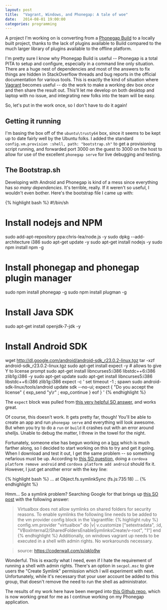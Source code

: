 ```yaml
---
layout: post
title:  "Vagrant, Windows, and Phonegap: A tale of woe"
date:   2014-08-01 19:00:00
categories: programming
---
```


A project I'm working on is converting from a [Phonegap Build](https://build.phonegap.com/) to a locally built project, thanks to the lack of plugins available to Build compared to the much larger library of plugins available to the offline platform.

I'm pretty sure I know why Phonegap Build is useful -- Phonegap is a total PITA to setup and configure, especially in a command line only situation. There are a huge nest of dependencies and most of the answers to fix things are hidden in StackOverflow threads and bug reports in the official documentation for various tools. This is exactly the kind of situation where [Vagrant](http://www.vagrantup.com) becomes useful -- do the work to make a working dev box *once* and then share the result out. This'll let me develop on both desktop and laptop with no issue, and integrating new folks into the team will be easy.

So, let's put in the work once, so I don't have to do it again!

## Getting it running

I'm basing the box off of the `ubuntu\trusty64` box, since it seems to be kept up to date fairly well by the Ubuntu folks. I added the standard `config.vm.provision :shell, path: "bootstrap.sh"` to get a provisioning script running, and forwarded port 3000 on the guest to 3000 on the host to allow for use of the excellent `phonegap serve` for live debugging and testing.

## The Bootstrap.sh

Developing with Android and Phonegap is kind of a mess since everything has *so many dependencies*. It's terrible, really. If it weren't so useful, I wouldn't even bother. Here's the bootstrap file I came up with:

{% highlight bash %}
#!/bin/sh

# Install nodejs and NPM
sudo add-apt-repository ppa:chris-lea/node.js -y
sudo dpkg --add-architecture i386
sudo apt-get update -y
sudo apt-get install nodejs -y
sudo npm install npm -g

# Install phonegap and phonegap plugin manager
sudo npm install phonegap -g
sudo npm install plugman -g

# Install Java SDK
sudo apt-get install openjdk-7-jdk -y

# Install Android SDK
wget http://dl.google.com/android/android-sdk_r23.0.2-linux.tgz
tar -xzf android-sdk_r23.0.2-linux.tgz
sudo apt-get install expect -y # allows to give Y to license prompt
sudo apt-get install libncurses5:i386 libstdc++6:i386 zlib1g:i386 -y
sudo apt-get update
sudo apt-get install libncurses5:i386 libstdc++6:i386 zlib1g:i386
expect -c '
set timeout -1   ;
spawn sudo android-sdk-linux/tools/android update sdk --no-ui; 
expect { 
    "Do you accept the license" { exp_send "y\r" ; exp_continue }
    eof
}
'
{% endhighlight %}

The `expect` block was pulled from [this very helpful SO answer](http://stackoverflow.com/a/17863931/3780203), and works great.

Of course, this doesn't work. It gets pretty far, though! You'll be able to create an app and run `phonegap serve` and everything will look awesome. But when you try to do a `run` or `build` it crashes out with an error around shelljs. Unable to debug the matter, I threw in the towel for the night.

Fortunately, someone else has begun working on a [box](https://github.com/vasconcelloslf/phonegap-box) which is much farther along, so I decided to start working on this to try and get it going. When I download and test it out, I get the same problem -- so something nefarious must be up. According to [this SO question](http://stackoverflow.com/questions/19592701/phonegap-building-phonegap-android-app-gives-compile-error-on-linux), doing a `cordova platform remove android` and `cordova platform add android` should fix it. However, I just get another error with the key line:

{% highlight bash %}
...
at Object.fs.symlinkSync (fs.js:735:18)
...
{% endhighlight %}

Hmm... So a symlink problem? Searching Google for that brings up [this SO post](http://stackoverflow.com/questions/24200333/symbolic-links-and-synced-folders-in-vagrant) with the following answer:

> Virtualbox does not allow symlinks on shared folders for security reasons. To enable symlinks the following line needs to be added to the vm provider config block in the Vagrantfile:
> {% highlight ruby %}
config.vm.provider "virtualbox" do |v|
    v.customize ["setextradata", :id, "VBoxInternal2/SharedFoldersEnableSymlinksCreate/v-root", "1"]
end
{% endhighlight %}
> Additionally, on windows vagrant up needs to be executed in a shell with admin rights. No workarounds necessary.

> source: https://coderwall.com/p/qklo9w

Wonderful. This is exactly what I need, even if I hate the requirement of running a shell with admin rights. There's an option in `secpol.msc` to give users the "Create Symlink" permission which I will experiment with next. Unfortunately, while it's necessary that your user account be added to this group, that doesn't remove the need to run the shell as administrator.

The results of my work here have been merged into [this Github repo](https://github.com/vasconcelloslf/phonegap-box), which is now working great for me as I continue working on my Phonegap application.